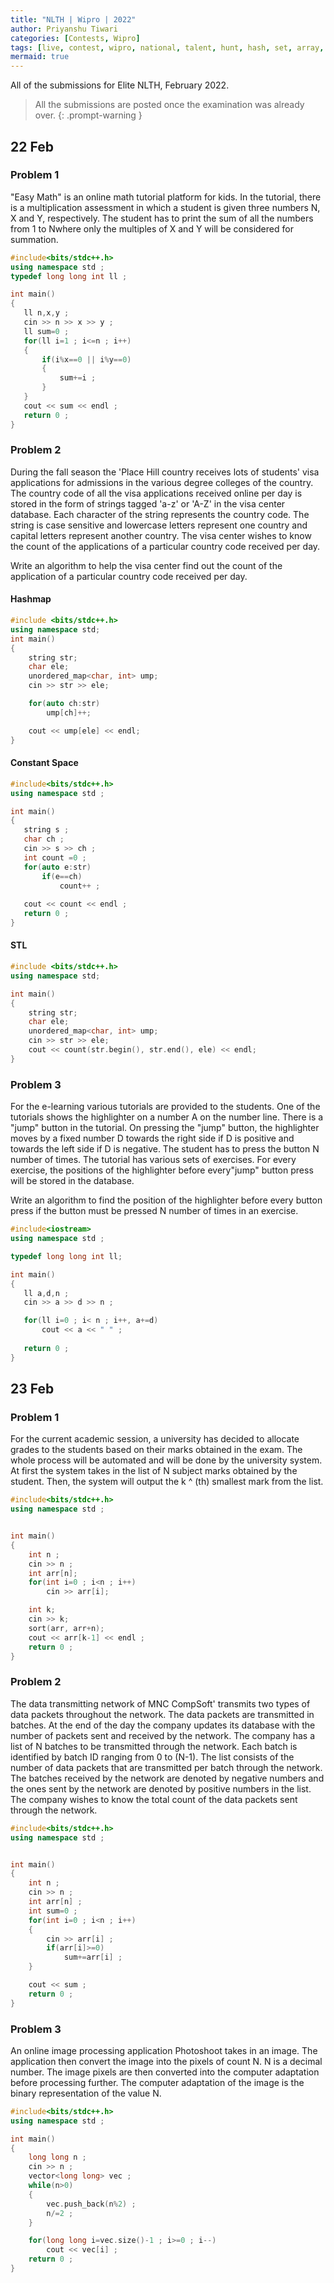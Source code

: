 ```yaml
---
title: "NLTH | Wipro | 2022"
author: Priyanshu Tiwari
categories: [Contests, Wipro]
tags: [live, contest, wipro, national, talent, hunt, hash, set, array, string]
mermaid: true
--- 
```


All of the submissions for Elite NLTH, February 2022.

> All the submissions are posted once the examination was already over.
{: .prompt-warning }

## 22 Feb

### Problem 1

"Easy Math" is an online math tutorial platform for kids. In the tutorial, there is a multiplication assessment in which a student is given three numbers N, X and Y, respectively. The student has to print the sum of all the numbers from 1 to Nwhere only the multiples of X and Y will be considered for summation.

```cpp
#include<bits/stdc++.h>
using namespace std ;
typedef long long int ll ;

int main()
{
   ll n,x,y ; 
   cin >> n >> x >> y ;
   ll sum=0 ;
   for(ll i=1 ; i<=n ; i++)
   {
       if(i%x==0 || i%y==0)
       {
           sum+=i ;
       }
   }
   cout << sum << endl ;
   return 0 ;
}
```

### Problem 2

During the fall season the 'Place Hill country receives lots of students' visa applications for admissions in the various degree colleges of the country. The country code of all the visa applications received online per day is stored in the form of strings tagged 'a-z' or 'A-Z' in the visa center database. Each character of the string represents the country code. The string is case sensitive and lowercase letters represent one country and capital letters represent another country. The visa center wishes to know the count of the applications of a particular country code received per day.

Write an algorithm to help the visa center find out the count of the application of a particular country code received per day.

#### Hashmap

```cpp
#include <bits/stdc++.h>
using namespace std;
int main()
{
    string str;
    char ele;
    unordered_map<char, int> ump;
    cin >> str >> ele;

    for(auto ch:str)
        ump[ch]++;

    cout << ump[ele] << endl;
}
```

#### Constant Space

```cpp
#include<bits/stdc++.h>
using namespace std ;

int main()
{
   string s ;
   char ch ;
   cin >> s >> ch ;
   int count =0 ;
   for(auto e:str)
       if(e==ch)
           count++ ;
   
   cout << count << endl ;
   return 0 ;
}
```

#### STL

```cpp
#include <bits/stdc++.h>
using namespace std;

int main()
{
    string str;
    char ele;
    unordered_map<char, int> ump;
    cin >> str >> ele;
    cout << count(str.begin(), str.end(), ele) << endl;
}
```

### Problem 3

For the e-learning various tutorials are provided to the students. One of the tutorials shows the highlighter on a number A on the number line. There is a "jump" button in the tutorial. On pressing the "jump" button, the highlighter moves by a fixed number D towards the right side if D is positive and towards the left side if D is negative. The student has to press the button N number of times. The tutorial has various sets of exercises. For every exercise, the positions of the highlighter before every"jump" button press will be stored in the database.

Write an algorithm to find the position of the highlighter before every button press if the button must be pressed N number of times in an exercise.

```cpp
#include<iostream>
using namespace std ;

typedef long long int ll;

int main()
{
   ll a,d,n ;
   cin >> a >> d >> n ;

   for(ll i=0 ; i< n ; i++, a+=d)
       cout << a << " " ;
   
   return 0 ;
}
```

## 23 Feb

### Problem 1

For the current academic session, a university has decided to allocate grades to the students based on their marks obtained in the exam. The whole process will be automated and will be done by the university system. At first the system takes in the list of N subject marks obtained by the student. Then, the system will output the k ^ (th) smallest mark from the list.

```cpp
#include<bits/stdc++.h>
using namespace std ;


int main()
{
    int n ;
    cin >> n ;
    int arr[n];
    for(int i=0 ; i<n ; i++)
        cin >> arr[i];

    int k;
    cin >> k;
    sort(arr, arr+n);
    cout << arr[k-1] << endl ;
    return 0 ;
}
```

### Problem 2

The data transmitting network of MNC CompSoft' transmits two types of data packets throughout the network. The data packets are transmitted in batches. At the end of the day the company updates its database with the number of packets sent and received by the network. The company has a list of N batches to be transmitted through the network. Each batch is identified by batch ID ranging from 0 to (N-1). The list consists of the number of data packets that are transmitted per batch through the network. The batches received by the network are denoted by negative numbers and the ones sent by the network are denoted by positive numbers in the list. The company wishes to know the total count of the data packets sent through the network.

```cpp
#include<bits/stdc++.h>
using namespace std ;


int main()
{
    int n ;
    cin >> n ;
    int arr[n] ;
    int sum=0 ;
    for(int i=0 ; i<n ; i++)
    {
        cin >> arr[i] ;
        if(arr[i]>=0)
            sum+=arr[i] ;
    }

    cout << sum ;
    return 0 ;
}
```

### Problem 3

An online image processing application Photoshoot takes in an image. The application then convert the image into the pixels of count N. N is a decimal number. The image pixels are then converted into the computer adaptation before processing further. The computer adaptation of the image is the binary representation of the value N.

```cpp
#include<bits/stdc++.h>
using namespace std ;

int main()
{
    long long n ;
    cin >> n ;
    vector<long long> vec ;
    while(n>0)
    {
        vec.push_back(n%2) ;
        n/=2 ;
    }

    for(long long i=vec.size()-1 ; i>=0 ; i--)
        cout << vec[i] ;
    return 0 ;
}
```